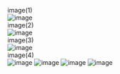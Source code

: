 image(1)<br>
![image](https://github.com/user-attachments/assets/91e98dff-18a7-4d68-9b0a-565bb9184e9d)
<br>image(2)<br>
![image](https://github.com/user-attachments/assets/df78d15a-98f9-4c24-8d8a-e516523a3235)
<br>image(3)<br>
![image](https://github.com/user-attachments/assets/e8b83e36-9b13-4139-ad4b-a8130cd2a971)
<br>image(4)<br>
![image](https://github.com/user-attachments/assets/7e87e70d-b5a5-432b-92a2-55664a94e720)
![image](https://github.com/user-attachments/assets/18c071a7-b145-4e11-ae86-f5d234c7901d)
![image](https://github.com/user-attachments/assets/d2c9b1fd-4dfa-496b-8021-385e754b2d4d)
![image](https://github.com/user-attachments/assets/c4d485cb-a2f7-4f15-9c39-26aef77a55d3)
